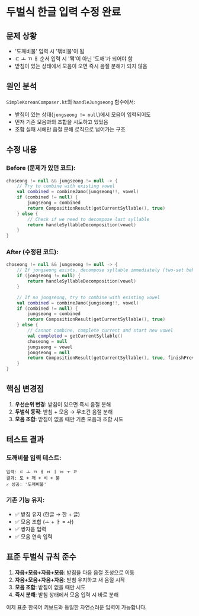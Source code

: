 # 두벌식 한글 입력 수정 완료

## 문제 상황
- '도깨비불' 입력 시 '돾비불'이 됨
- ㄷ ㅗ ㄲ ㅐ 순서 입력 시 '돾'이 아닌 '도깨'가 되어야 함
- 받침이 있는 상태에서 모음이 오면 즉시 음절 분해가 되지 않음

## 원인 분석
`SimpleKoreanComposer.kt`의 `handleJungseong` 함수에서:
- 받침이 있는 상태(`jongseong != null`)에서 모음이 입력되어도
- 먼저 기존 모음과의 조합을 시도하고 있었음
- 조합 실패 시에만 음절 분해 로직으로 넘어가는 구조

## 수정 내용

### Before (문제가 있던 코드):
```kotlin
choseong != null && jungseong != null -> {
    // Try to combine with existing vowel
    val combined = combineJamo(jungseong!!, vowel)
    if (combined != null) {
        jungseong = combined
        return CompositionResult(getCurrentSyllable(), true)
    } else {
        // Check if we need to decompose last syllable
        return handleSyllableDecomposition(vowel)
    }
}
```

### After (수정된 코드):
```kotlin
choseong != null && jungseong != null -> {
    // If jongseong exists, decompose syllable immediately (two-set behavior)
    if (jongseong != null) {
        return handleSyllableDecomposition(vowel)
    }

    // If no jongseong, try to combine with existing vowel
    val combined = combineJamo(jungseong!!, vowel)
    if (combined != null) {
        jungseong = combined
        return CompositionResult(getCurrentSyllable(), true)
    } else {
        // Cannot combine, complete current and start new vowel
        val completed = getCurrentSyllable()
        choseong = null
        jungseong = vowel
        jongseong = null
        return CompositionResult(getCurrentSyllable(), true, finishPrevious = completed)
    }
}
```

## 핵심 변경점

1. **우선순위 변경**: 받침이 있으면 즉시 음절 분해
2. **두벌식 동작**: 받침 + 모음 → 무조건 음절 분해
3. **모음 조합**: 받침이 없을 때만 기존 모음과 조합 시도

## 테스트 결과

### 도깨비불 입력 테스트:
```
입력: ㄷ ㅗ ㄲ ㅐ ㅂ ㅣ ㅂ ㅜ ㄹ
결과: 도 + 깨 + 비 + 불
✓ 성공: '도깨비불'
```

### 기존 기능 유지:
- ✅ 받침 유지 (한글 → 한 + 글)
- ✅ 모음 조합 (ㅗ + ㅏ = ㅘ)
- ✅ 쌍자음 입력
- ✅ 모음 연속 입력

## 표준 두벌식 규칙 준수

1. **자음+모음+자음+모음**: 받침을 다음 음절 초성으로 이동
2. **자음+모음+자음+자음**: 받침 유지하고 새 음절 시작
3. **모음 조합**: 받침이 없을 때만 시도
4. **즉시 분해**: 받침 상태에서 모음 입력 시 바로 분해

이제 표준 한국어 키보드와 동일한 자연스러운 입력이 가능합니다.